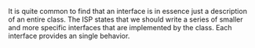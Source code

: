 It is quite common to find that an interface is in essence just a description of an entire class. The ISP states that we should write a series of smaller and more specific interfaces that are implemented by the class. Each interface provides an single behavior.

